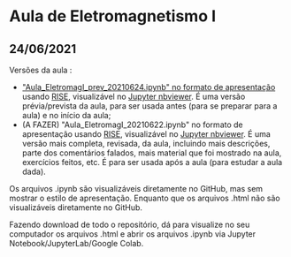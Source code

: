 # Aula de Eletromagnetismo I

## 24/06/2021


Versões da aula :

- ["Aula_EletromagI_prev_20210624.ipynb" no formato de apresentação](https://nbviewer.jupyter.org/format/slides/github/rcolistete/Eletromagnetismo_I_UFES_Alegre/blob/master/Aulas/Aula_20210624/Aula_EletromagI_prev_20210624.ipynb?flush_cache=true#/) usando [RISE](https://rise.readthedocs.io/), visualizável no [Jupyter nbviewer](https://nbviewer.jupyter.org/). É uma versão prévia/prevista da aula, para ser usada antes (para se preparar para a aula) e no início da aula;
- (A FAZER) "Aula_EletromagI_20210622.ipynb" no formato de apresentação usando [RISE](https://rise.readthedocs.io/), visualizável no [Jupyter nbviewer](https://nbviewer.jupyter.org/). É uma versão mais completa, revisada, da aula, incluindo mais descrições, parte dos comentários falados, mais material que foi mostrado na aula, exercícios feitos, etc. É para ser usada após a aula (para estudar a aula dada).

Os arquivos .ipynb são visualizáveis diretamente no GitHub, mas sem mostrar o estilo de  apresentação. Enquanto que os arquivos .html não são visualizáveis diretamente no GitHub.

Fazendo download de todo o repositório, dá para visualize no seu computador os arquivos .html e abrir os arquivos .ipynb via Jupyter Notebook/JupyterLab/Google Colab.

